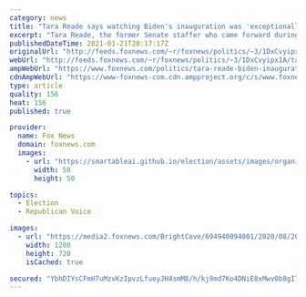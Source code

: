 ```yaml
---
category: news
title: "Tara Reade says watching Biden's inauguration was 'exceptionally hard': I want to 'wake up from a nightmare'"
excerpt: "Tara Reade, the former Senate staffer who came forward during the 2020 campaign  with a sexual assault allegation against Joe Biden, is speaking out about her former boss taking the oath of office as the 46th president of the United States."
publishedDateTime: 2021-01-21T20:17:17Z
originalUrl: "http://feeds.foxnews.com/~r/foxnews/politics/~3/1DxCvyipx1A/tara-reade-biden-inauguration"
webUrl: "http://feeds.foxnews.com/~r/foxnews/politics/~3/1DxCvyipx1A/tara-reade-biden-inauguration"
ampWebUrl: "https://www.foxnews.com/politics/tara-reade-biden-inauguration.amp"
cdnAmpWebUrl: "https://www-foxnews-com.cdn.ampproject.org/c/s/www.foxnews.com/politics/tara-reade-biden-inauguration.amp"
type: article
quality: 156
heat: 156
published: true

provider:
  name: Fox News
  domain: foxnews.com
  images:
    - url: "https://smartableai.github.io/election/assets/images/organizations/foxnews.com-50x50.jpg"
      width: 50
      height: 50

topics:
  - Election
  - Republican Voice

images:
  - url: "https://media2.foxnews.com/BrightCove/694940094001/2020/08/20/694940094001_6182980630001_6182978210001-vs.jpg"
    width: 1280
    height: 720
    isCached: true

secured: "YbhDIYsCFmH7uMzvKzIpvzLfueyJH4smM8/h/kj9md7Ko4DNiE8xMwv0b8gI7nN1Yge1kMoh4MHOEZ218rFEszKRUmwSiBiOdkWLRRbizA7TCcLEKJsnMCJJBMIY2f/DgTv5Zl/YGxTY8d3i989PgRWJHdSFP1woO6TthohqdEnRP2i8ZIl2AkYf1IrDSHy7XcBEDKzpnBmVf0xwQStb6qWVazW3dyL5feng2a3y5mrAVmqWzX5ddQYo37TBAKbrtU53pq7peC9fn5X0spf6ow8aAiD8LtF7x8SMudCvg27QoDJy4uHvkYmlEdZ9k4FFNDyI69QleeZgrXsmbQwoa5YMta+oUI8F01hME9yTgJA=;r3VOJWQK6etPDqA7rUk9ZQ=="
---
```


